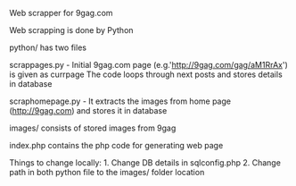 Web scrapper for 9gag.com

Web scrapping is done by Python

python/ has two files

scrappages.py - 
	Initial 9gag.com page (e.g.'http://9gag.com/gag/aM1RrAx') is given as currpage
	The code loops through next posts and stores details in database

scraphomepage.py - 
	It extracts the images from home page (http://9gag.com) and stores it in database

images/ consists of stored images from 9gag

index.php contains the php code for generating web page

Things to change locally:
	1. Change DB details in sqlconfig.php
	2. Change path in both python file to the images/ folder location
